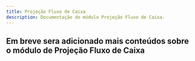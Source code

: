 ```yaml
---
title: Projeção Fluxo de Caixa
description: Documentação do módulo Projeção Fluxo de Caixa.
---
```


## Em breve sera adicionado mais conteúdos sobre o módulo de Projeção Fluxo de Caixa
